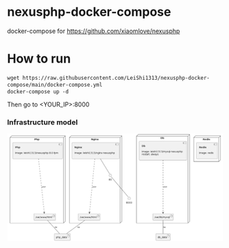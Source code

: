 # nexusphp-docker-compose
docker-compose for https://github.com/xiaomlove/nexusphp

# How to run
```shell
wget https://raw.githubusercontent.com/LeiShi1313/nexusphp-docker-compose/main/docker-compose.yml
docker-compose up -d
```
Then go to <YOUR_IP>:8000


### Infrastructure model

![Infrastructure model](.infragenie/infrastructure_model.png)